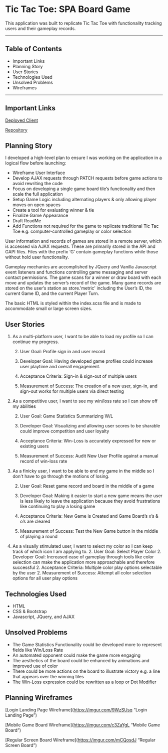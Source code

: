 Tic Tac Toe: SPA Board Game
=======================

This application was built to replicate Tic Tac Toe with functionality tracking users and their gameplay records.

---

## Table of Contents

 - Important Links
 - Planning Story
 - User Stories
 - Technologies Used
 - Unsolved Problems
 - Wireframes

---

## Important Links

[Deployed Client](https://ttamsmas.github.io/tttMS-client/)

[Repository](https://github.com/ttamsmas/tttMS-client)

## Planning Story

I developed a high-level plan to ensure I was working on the application in a logical flow before launching:
 - Wireframe User Interface
 - Develop AJAX requests through PATCH requests before game actions to avoid rewriting the code
 - Focus on developing a single game board tile’s functionality and then scale the full application
 - Setup Game Logic including alternating players & only allowing player moves on open spaces
 - Create a tool for evaluating winner & tie
 - Finalize Game Appearance
 - Draft ReadMe
 - Add Functions not required for the game to replicate traditional Tic Tac Toe e.g. computer-controlled gameplay or color selection

User information and records of games are stored in a remote server, which is accessed via AJAX requests. These are primarily stored in the API and GAPI files. Files with the prefix ‘G’ contain gameplay functions while those without hold user functionality.

Gameplay mechanics are accomplished by JQuery and Vanilla Javascript event listeners and functions controlling game messaging and server contact permissions. The game scans for a winner or draw board with each move and updates the server’s record of the game. Many game records are stored on the user’s station as store.'metric' including the User’s ID, the current Game ID, and the current Player Turn.

The basic HTML is styled within the index.scss file and is made to accommodate small or large screen sizes.

## User Stories

 1. As a multi-platform user, I want to be able to load my profile so I can continue my progress.

    2. User Goal: Profile sign in and user record

    2. Developer Goal: Having developed game profiles could increase user playtime and overall engagement.

    2. Acceptance Criteria: Sign-in & sign-out of multiple users

    2. Measurement of Success: The creation of a new user, sign-in, and sign-out works for multiple users via direct testing

 1. As a competitive user, I want to see my win/loss rate so I can show off my abilities

    2. User Goal: Game Statistics Summarizing W/L

    2. Developer Goal: Visualizing and allowing user scores to be sharable could improve competition and user loyalty

    2. Acceptance Criteria: Win-Loss is accurately expressed for new or existing users

    2. Measurement of Success: Audit New User Profile against a manual record of win-loss rate

 1. As a finicky user, I want to be able to end my game in the middle so I don't have to go through the motions of losing.

    2. User Goal: Reset game record and board in the middle of a game

    2. Developer Goal: Making it easier to start a new game means the user is less likely to leave the application because they avoid frustrations like continuing to play a losing game

    2. Acceptance Criteria: New Game is Created and Game Board’s x’s & o’s are cleared

    2. Measurement of Success: Test the New Game button in the middle of playing a round

  1. As a visually stimulated user, I want to select my color so I can keep track of which icon I am applying to.
    2. User Goal: Select Player Color
    2. Developer Goal: Increased ease of gameplay through tools like color selection can make the application more approachable and therefore successful
    2. Acceptance Criteria: Multiple color play options selectable by the user
    2. Measurement of Success: Attempt all color selection options for all user play options

## Technologies Used

 - HTML
 - CSS & Bootstrap
 - Javascript, JQuery, and AJAX

## Unsolved Problems

 - The Game Statistics Functionality could be developed more to represent fields like Win/Loss Rate
 - An automated opponent could make the game more engaging
 - The aesthetics of the board could be enhanced by animations and improved use of color
 - There could be more actions on the board to illustrate victory e.g. a line that appears over the winning tiles
 - The Win-Loss expression could be rewritten as a loop or Dot Modifier

## Planning Wireframes

[Login Landing Page Wireframe](https://imgur.com/9WzSUsq “Login Landing Page”)

[Mobile Game Board Wireframe](https://imgur.com/c3ZaYgL “Mobile Game Board”)

[Regular Screen Board Wireframe](https://imgur.com/mCQosdJ “Regular Screen Board”)
